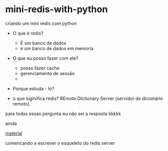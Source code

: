 # mini-redis-with-python
criando um mini redis com python



- O que é redis? 

  - É um banco de dados
  - é um banco de dados em memoria

- O que eu posso fazer com ele?
    - posso fazer cache
    - gerenciamento de sessão
    - 

- Porque estuda - lo?

- o que siginifica redis?
REmote DIctionary Server (servidor de dicionário remoto).

para todas essas pergunta eu não sei a resposta kkkkk

ainda



[material](https://charlesleifer.com/blog/building-a-simple-redis-server-with-python/)


comencando a escrever o esqueleto do redis server
